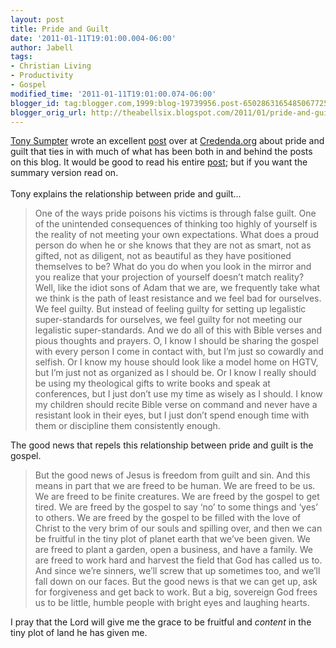 ```yaml
---
layout: post
title: Pride and Guilt
date: '2011-01-11T19:01:00.004-06:00'
author: Jabell
tags:
- Christian Living
- Productivity
- Gospel
modified_time: '2011-01-11T19:01:00.074-06:00'
blogger_id: tag:blogger.com,1999:blog-19739956.post-6502863165485067725
blogger_orig_url: http://theabellsix.blogspot.com/2011/01/pride-and-guilt.html
---
```


<a href="http://www.credenda.org/index.php?option=com_content&amp;view=author&amp;id=72&amp;Itemid=131">Tony Sumpter</a> wrote an excellent <a href="http://www.credenda.org/index.php?option=com_content&amp;view=article&amp;id=389:pride-and-guilt&amp;catid=99:culture&amp;Itemid=122">post</a> over at <a href="http://Credenda.org/">Credenda.org</a> about pride and guilt that ties in with much of what has been both in and behind the posts on this blog. It would be good to read his entire <a href="http://www.credenda.org/index.php?option=com_content&amp;view=article&amp;id=389:pride-and-guilt&amp;catid=99:culture&amp;Itemid=122">post</a>; but if you want the summary version read on.<br /><br />Tony explains the relationship between pride and guilt...<br /><blockquote>One of the ways pride poisons his victims is through false guilt. One of the unintended consequences of thinking too highly of yourself is the reality of not meeting your own expectations. What does a proud person do when he or she knows that they are not as smart, not as gifted, not as diligent, not as beautiful as they have positioned themselves to be? What do you do when you look in the mirror and you realize that your projection of yourself doesn’t match reality? Well, like the idiot sons of Adam that we are, we frequently take what we think is the path of least resistance and we feel bad for ourselves. We feel guilty. But instead of feeling guilty for setting up legalistic super-standards for ourselves, we feel guilty for not meeting our legalistic super-standards. And we do all of this with Bible verses and pious thoughts and prayers. O, I know I should be sharing the gospel with every person I come in contact with, but I’m just so cowardly and selfish. Or I know my house should look like a model home on HGTV, but I’m just not as organized as I should be. Or I know I really should be using my theological gifts to write books and speak at conferences, but I just don’t use my time as wisely as I should. I know my children should recite Bible verse on command and never have a resistant look in their eyes, but I just don’t spend enough time with them or discipline them consistently enough.</blockquote>The good news that repels this relationship between pride and guilt is the gospel.<br /><blockquote>But the good news of Jesus is freedom from guilt and sin. And this means in part that we are freed to be human. We are freed to be us. We are freed to be finite creatures. We are freed by the gospel to get tired. We are freed by the gospel to say ‘no’ to some things and ‘yes’ to others. We are freed by the gospel to be filled with the love of Christ to the very brim of our souls and spilling over, and then we can be fruitful in the tiny plot of planet earth that we’ve been given. We are freed to plant a garden, open a business, and have a family. We are freed to work hard and harvest the field that God has called us to. And since we’re sinners, we’ll screw that up sometimes too, and we’ll fall down on our faces. But the good news is that we can get up, ask for forgiveness and get back to work. But a big, sovereign God frees us to be little, humble people with bright eyes and laughing hearts.</blockquote>I pray that the Lord will give me the grace to be fruitful and <i>content</i> in the tiny plot of land he has given me.